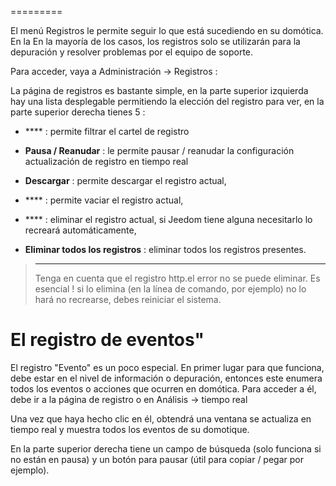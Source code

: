  
=========

El menú Registros le permite seguir lo que está sucediendo en su domótica. En la
En la mayoría de los casos, los registros solo se utilizarán para la depuración y
resolver problemas por el equipo de soporte.

Para acceder, vaya a Administración → Registros :

La página de registros es bastante simple, en la parte superior izquierda hay una lista desplegable
permitiendo la elección del registro para ver, en la parte superior derecha tienes 5
 :

-   **** : permite filtrar el cartel de registro

-   **Pausa / Reanudar** : le permite pausar / reanudar la configuración
    actualización de registro en tiempo real

-   **Descargar** : permite descargar el registro actual,

-   **** : permite vaciar el registro actual,

-   **** : eliminar el registro actual, si Jeedom tiene alguna
    necesitarlo lo recreará automáticamente,

-   **Eliminar todos los registros** : eliminar todos los registros presentes.

> ****
>
> Tenga en cuenta que el registro http.el error no se puede eliminar. Es esencial
> ! si lo elimina (en la línea de comando, por ejemplo) no lo hará
> no recrearse, debes reiniciar el sistema.

El registro de eventos" 
==============

El registro &quot;Evento&quot; es un poco especial. En primer lugar para que
funciona, debe estar en el nivel de información o depuración, entonces este
enumera todos los eventos o acciones que ocurren en domótica.
Para acceder a él, debe ir a la página de registro o en Análisis
→ tiempo real

Una vez que haya hecho clic en él, obtendrá una ventana
se actualiza en tiempo real y muestra todos los eventos de su
domotique.

En la parte superior derecha tiene un campo de búsqueda (solo funciona si
no están en pausa) y un botón para pausar (útil para
copiar / pegar por ejemplo).
